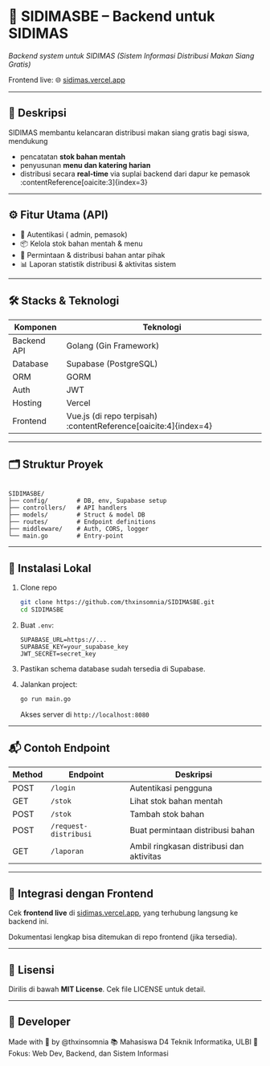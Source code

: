 # 🧾 SIDIMASBE – Backend untuk SIDIMAS  
*Backend system untuk SIDIMAS (Sistem Informasi Distribusi Makan Siang Gratis)*

Frontend live: 🌐 [sidimas.vercel.app](https://sidimas.vercel.app)

---

## 🎯 Deskripsi  
SIDIMAS membantu kelancaran distribusi makan siang gratis bagi siswa, mendukung

- pencatatan **stok bahan mentah**  
- penyusunan **menu dan katering harian**  
- distribusi secara **real‑time** via suplai backend dari dapur ke pemasok :contentReference[oaicite:3]{index=3}

---

## ⚙️ Fitur Utama (API)

- 🔐 Autentikasi ( admin, pemasok)
- 📦 Kelola stok bahan mentah & menu
- 📨 Permintaan & distribusi bahan antar pihak
- 📊 Laporan statistik distribusi & aktivitas sistem

---

## 🛠️ Stacks & Teknologi

| Komponen    | Teknologi               |
|-------------|-------------------------|
| Backend API | Golang (Gin Framework)  |
| Database    | Supabase (PostgreSQL)   |
| ORM         | GORM                    |
| Auth        | JWT                     |
| Hosting     | Vercel                  |
| Frontend    | Vue.js (di repo terpisah) :contentReference[oaicite:4]{index=4} |

---

## 🗂️ Struktur Proyek

```

SIDIMASBE/
├── config/        # DB, env, Supabase setup
├── controllers/   # API handlers
├── models/        # Struct & model DB
├── routes/        # Endpoint definitions
├── middleware/    # Auth, CORS, logger
└── main.go        # Entry-point

````

---

## 🚀 Instalasi Lokal

1. Clone repo  
   ```bash
   git clone https://github.com/thxinsomnia/SIDIMASBE.git
   cd SIDIMASBE

2. Buat `.env`:

   ```env
   SUPABASE_URL=https://...
   SUPABASE_KEY=your_supabase_key
   JWT_SECRET=secret_key
   ```

3. Pastikan schema database sudah tersedia di Supabase.

4. Jalankan project:

   ```bash
   go run main.go
   ```

   Akses server di `http://localhost:8080`

---

## 📬 Contoh Endpoint

| Method | Endpoint              | Deskripsi                                |
| ------ | --------------------- | ---------------------------------------- |
| POST   | `/login`              | Autentikasi pengguna                     |
| GET    | `/stok`               | Lihat stok bahan mentah                  |
| POST   | `/stok`               | Tambah stok bahan                        |
| POST   | `/request-distribusi` | Buat permintaan distribusi bahan         |
| GET    | `/laporan`            | Ambil ringkasan distribusi dan aktivitas |

---

## 🔗 Integrasi dengan Frontend

Cek **frontend live** di [sidimas.vercel.app](https://sidimas.vercel.app), yang terhubung langsung ke backend ini.

Dokumentasi lengkap bisa ditemukan di repo frontend (jika tersedia).

---

## 📄 Lisensi

Dirilis di bawah **MIT License**. Cek file LICENSE untuk detail.

---

## 👤 Developer

Made with 💙 by @thxinsomnia
📚 Mahasiswa D4 Teknik Informatika, ULBI
📌 Fokus: Web Dev, Backend, dan Sistem Informasi
